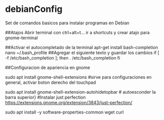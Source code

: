 # debianConfig
Set de comandos basicos para instalar programas en Debian

##Atajos
Abrir terminal con ctrl+alt+t... ir a shortcuts  y crear atajo para gnome-terminal

##Activar el autocompletado de la terminal
apt-get install bash-completion
 nano ~/.bash_profile
##Agregar el siguiente texto y guardar los cambios
if [ -f /etc/bash_completion ]; then
 . /etc/bash_completion
fi


##Configuracion de apariencia en gnome

sudo apt install gnome-shell-extensions #sirve para configuraciones en general, activar boton derecho del touchpad

sudo apt install gnome-shell-extension-autohidetopbar # autoesconder la barra superior}
#Instalar just perfection https://extensions.gnome.org/extension/3843/just-perfection/



sudo apt install -y software-properties-common wget curl
